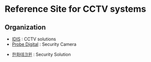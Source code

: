 # Reference Site for CCTV systems  

## Organization 

- [IDIS](https://www.idisglobal.com/) : CCTV solutions
- [Probe Digital](https://www.probedigital.com/) : Security Camera  
<!-- 이기연 대표 010-5349-1069 --> 
- [한화테크윈](https://www.hanwha-security.com/ko/index.do) : Security Solution
